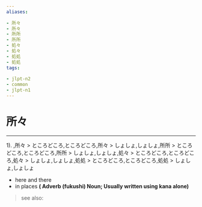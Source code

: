 ```yaml
---
aliases:
    
- 所々
- 所々
- 所所
- 所所
- 処々
- 処々
- 処処
- 処処
tags:
    
- jlpt-n2
- common
- jlpt-n1
---
```


# 所々
---
1).
,所々 > ところどころ,ところどころ,所々 > しょしょ,しょしょ,所所 > ところどころ,ところどころ,所所 > しょしょ,しょしょ,処々 > ところどころ,ところどころ,処々 > しょしょ,しょしょ,処処 > ところどころ,ところどころ,処処 > しょしょ,しょしょ

- here and there
- in places
**( Adverb (fukushi) Noun; Usually written using kana alone)**
> see also: 
            